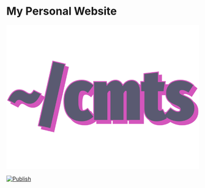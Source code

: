 # My Personal Website

<p align="center">
  <a href="https://caiomts.github.io/"><img src="https://raw.githubusercontent.com/caiomts/caiomts.github.io/main/docs/img/logo.png" alt="caiomts"></a>
</p>


<a href="https://github.com/caiomts/caiomts.github.io/actions?query=workflow%3ADeploy" target="_blank">
    <img src="ttps://github.com/caiomts/caiomts.github.io/actions/workflows/ci.yml/badge.svg" alt="Publish">
</a>

